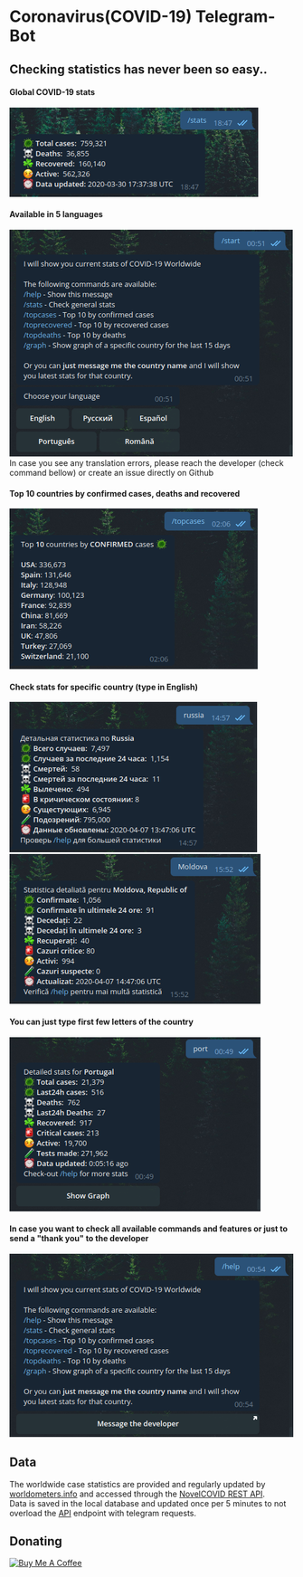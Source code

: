 # Coronavirus(COVID-19) Telegram-Bot
## Checking statistics has never been so easy..
#### Global COVID-19 stats
![](images/stats.png)
#### Available in 5 languages
![](images/start.png)  
In case you see any translation errors, please reach the developer (check command bellow) or create an issue directly on Github
#### Top 10 countries by confirmed cases, deaths and recovered
![](images/topcases.png)
#### Check stats for specific country (type in English)
![](images/russia.png)
![](images/moldova.png)
#### You can just type first few letters of the country
![](images/portugal.png)
#### In case you want to check all available commands and features or just to send a "thank you" to the developer
![](images/help.png)

## Data

The worldwide case statistics are provided and regularly updated by [worldometers.info](https://www.worldometers.info/coronavirus/) and accessed through the [NovelCOVID REST API](https://github.com/NovelCovid/API).  
Data is saved in the local database and updated once per 5 minutes to not overload the [API](https://github.com/NovelCovid/API) endpoint with telegram requests.

## Donating
<a href="https://www.buymeacoffee.com/maxtacu" target="_blank"><img src="https://cdn.buymeacoffee.com/buttons/default-black.png" alt="Buy Me A Coffee" style="height: 51px !important;width: 217px !important;" ></a>